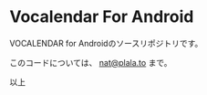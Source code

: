 Vocalendar For Android
====================

VOCALENDAR for Androidのソースリポジトリです。

このコードについては、 nat@plala.to まで。

以上
